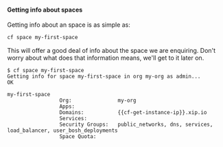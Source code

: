 #### Getting info about spaces

Getting info about an space is as simple as:

```sh
cf space my-first-space
```
This will offer a good deal of info about the space we are enquiring.
Don't worry about what does that information means, we'll get to it later on.

```
$ cf space my-first-space
Getting info for space my-first-space in org my-org as admin...
OK

my-first-space
                 Org:               my-org
                 Apps:
                 Domains:           {{cf-get-instance-ip}}.xip.io
                 Services:
                 Security Groups:   public_networks, dns, services, load_balancer, user_bosh_deployments
                 Space Quota:

```
